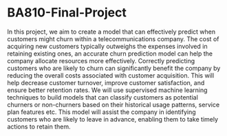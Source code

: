 # BA810-Final-Project

In this project, we aim to create a model that can effectively predict when customers might churn within a telecommunications company. The cost of acquiring new customers typically outweighs the expenses involved in retaining existing ones, an accurate churn prediction model can help the company allocate resources more effectively. Correctly predicting customers who are likely to churn can significantly benefit the company by reducing the overall costs associated with customer acquisition. This will help decrease customer turnover, improve customer satisfaction, and ensure better retention rates. We will use supervised machine learning techniques to build models that can classify customers as potential churners or non-churners based on their historical usage patterns, service plan features etc. This model will assist the company in identifying customers who are likely to leave in advance, enabling them to take timely actions to retain them.
